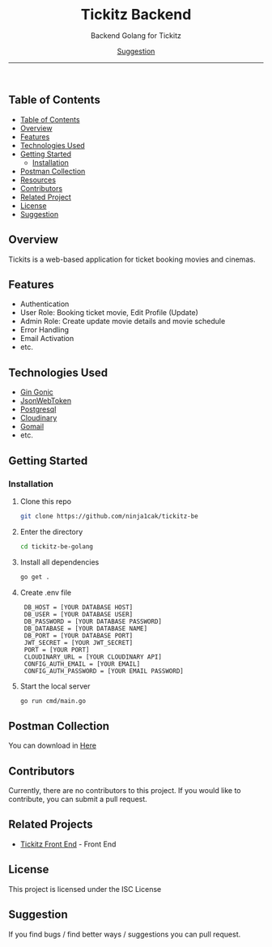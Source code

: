 <div align='center' style="text-align: center;">

<h1 style="border:0;margin:1rem">Tickitz Backend</h1>

Backend Golang for Tickitz

[Suggestion](mailto:hauzan41200@gmail.com)

<hr>
<br>

</div>

## Table of Contents

- [Table of Contents](#table-of-contents)
- [Overview](#overview)
- [Features](#features)
- [Technologies Used](#technologies-used)
- [Getting Started](#getting-started)
  - [Installation](#installation)
- [Postman Collection](#postman-collection)
- [Resources](#resources)
- [Contributors](#contributors)
- [Related Project](#related-projects)
- [License](#license)
- [Suggestion](#suggestion)

## Overview

Tickits is a web-based application for ticket booking movies and cinemas.

## Features

- Authentication
- User Role: Booking ticket movie, Edit Profile (Update)
- Admin Role: Create update movie details and movie schedule
- Error Handling
- Email Activation
- etc.

## Technologies Used

- [Gin Gonic](github.com/gin-gonic/gin)
- [JsonWebToken](github.com/golang-jwt/jwt/v5)
- [Postgresql](https://www.postgresql.org/)
- [Cloudinary](https://cloudinary.com/)
- [Gomail](gopkg.in/gomail.v2)
- etc.

## Getting Started

### Installation

1. Clone this repo

   ```bash
   git clone https://github.com/ninja1cak/tickitz-be
   ```

2. Enter the directory

   ```bash
   cd tickitz-be-golang
   ```

3. Install all dependencies

   ```bash
   go get .
   ```

4. Create .env file

   ```env
    DB_HOST = [YOUR DATABASE HOST]
    DB_USER = [YOUR DATABASE USER]
    DB_PASSWORD = [YOUR DATABASE PASSWORD]
    DB_DATABASE = [YOUR DATABASE NAME]
    DB_PORT = [YOUR DATABASE PORT]
    JWT_SECRET = [YOUR JWT_SECRET]
    PORT = [YOUR PORT]
    CLOUDINARY_URL = [YOUR CLOUDINARY API]
    CONFIG_AUTH_EMAIL = [YOUR EMAIL]
    CONFIG_AUTH_PASSWORD = [YOUR EMAIL PASSWORD]

   ```

5. Start the local server

   ```bash
   go run cmd/main.go
   ```



## Postman Collection

You can download in <a href='https://drive.google.com/file/d/1iGTRVvIm_XJAoyn6ciRrdqwhckKD1cm3/view?usp=sharing'> Here </a>

## Contributors

Currently, there are no contributors to this project. If you would like to contribute, you can submit a pull request.

## Related Projects

- [Tickitz Front End]([https://github.com/ninja1cak/tickitz-react](https://github.com/JulianMindria/Frontend_tickitzv2)) - Front End

## License

This project is licensed under the ISC License

## Suggestion

If you find bugs / find better ways / suggestions you can pull request.
